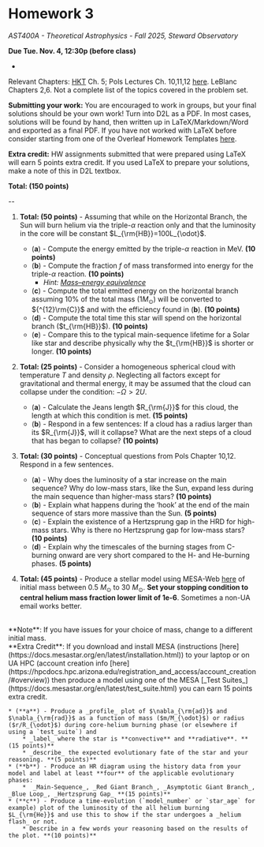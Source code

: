 # Homework 3

_AST400A - Theoretical Astrophysics - Fall 2025, Steward Observatory_

**Due Tue. Nov. 4, 12:30p (before class)**

-

Relevant Chapters: [HKT](https://arizona-ua.primo.exlibrisgroup.com/permalink/01UA_INST/1ffcblk/alma991048844104203843) Ch. 5; Pols Lectures Ch. 10,11,12 [here](https://www.astro.ru.nl/~onnop/education/stev_utrecht_notes/chapter1-4.pdf). LeBlanc Chapters 2,6. Not a complete list of the topics covered in the problem set. 

**Submitting your work:** You are encouraged to work in groups, but your final solutions should be your own work! Turn into D2L as a PDF. In most cases, solutions will be found by hand, then written up in LaTeX/Markdown/Word and exported as a final PDF. If you have not worked with LaTeX before consider starting from one of the Overleaf Homework Templates [here](https://tr.overleaf.com/gallery/tagged/homework).

**Extra credit:** HW assignments submitted that were prepared using LaTeX will earn 5 points extra credit. If you used LaTeX to prepare your solutions, make a note of this in D2L textbox.

**Total: (150 points)** 

--


1. **Total: (50 points)** - Assuming that while on the Horizontal Branch, the Sun will burn helium via the triple-$\alpha$ reaction only and that the luminosity in the core will be constant $L_{\rm{HB}}=100L_{\odot}$.
    * (**a**) - Compute the energy emitted by the triple-$\alpha$ reaction in MeV. **(10 points)** 
    * (**b**) - Compute the fraction $f$ of mass transformed into energy for the triple-$\alpha$ reaction. **(10 points)**
        * _Hint: [Mass–energy equivalence](https://en.wikipedia.org/wiki/Mass%E2%80%93energy_equivalence)_
    * (**c**) - Compute the total emitted energy on the horizontal branch assuming 10% of the total mass ($1M_{\odot}$) will be converted to ${^{12}\rm{C}}$ and with the efficiency found in (**b**). **(10 points)**
    * (**d**) - Compute the total time this star will spend on the horizontal branch ($t_{\rm{HB}}$). **(10 points)** 
    * (**e**) - Compare this to the typical main-sequence lifetime for a Solar like star and describe physically why the $t_{\rm{HB}}$ is shorter or longer. **(10 points)**

2. **Total: (25 points)** - Consider a homogeneous spherical cloud with temperature $T$ and density $\rho$. Neglecting all factors except for gravitational and thermal energy, it may be assumed that the cloud can collapse under the condition: $-\Omega>2U$. 
    * (**a**) - Calculate the Jeans length $R_{\rm{J}}$ for this cloud, the length at which this condition is met. **(15 points)**
    * (**b**) - Respond in a few sentences: If a cloud has a radius larger than its $R_{\rm{J}}$, will it collapse? What are the next steps of a cloud that has began to collapse? **(10 points)**
 

3. **Total: (30 points)** - Conceptual questions from Pols Chapter 10,12. Respond in a few sentences.
    * (**a**) - Why does the luminosity of a star increase on the main sequence? Why do low-mass stars, likethe Sun, expand less during the main sequence than higher-mass stars? **(10 points)**
    * (**b**) - Explain what happens during the ‘hook’ at the end of the main sequence of stars more massivethan the Sun. **(5 points)**
    * (**c**) - Explain the existence of a Hertzsprung gap in the HRD for high-mass stars. Why is there noHertzsprung gap for low-mass stars? **(10 points)**
    * (**d**) - Explain why the timescales of the burning stages from C-burning onward are very short comparedto the H- and He-burning phases. **(5 points)**

    
    
4. **Total: (45 points)** - Produce a stellar model using MESA-Web [here](http://user.astro.wisc.edu/~townsend/static.php?ref=mesa-web-submit) of initial mass between 0.5 $M_{\odot}$ to 30 $M_{\odot}$. **Set your stopping condition to central helium mass fraction lower limit of 1e-6**. Sometimes a non-UA email works better.
<br>
**Note**: If you have issues for your choice of mass, change to a different initial mass. 
<br> 
 **Extra Credit**: If you download and install MESA (instructions [here](https://docs.mesastar.org/en/latest/installation.html)) to your laptop or on UA HPC (account creation info [here](https://hpcdocs.hpc.arizona.edu/registration_and_access/account_creation/#overview)) then produce a model using one of the MESA [_Test Suites_](https://docs.mesastar.org/en/latest/test_suite.html) you can earn 15 points extra credit. 

    * (**a**) - Produce a _profile_ plot of $\nabla_{\rm{ad}}$ and $\nabla_{\rm{rad}}$ as a function of mass ($m/M_{\odot}$) or radius ($r/R_{\odot}$) during core-helium burning phase (or elsewhere if using a `test_suite`) and 
        * _label_ where the star is **convective** and **radiative**. **(15 points)**
        * _describe_ the expected evolutionary fate of the star and your reasoning. **(5 points)**
    * (**b**) - Produce an HR diagram using the history data from your model and label at least **four** of the applicable evolutionary phases:
        *  _Main-Sequence_, _Red Giant Branch_, _Asymptotic Giant Branch_, _Blue Loop_, _Hertzsprung Gap_ **(15 points)**
    * (**c**) - Produce a time-evolution (`model_number` or `star_age` for example) plot of the luminosity of the all helium burning $L_{\rm{He}}$ and use this to show if the star undergoes a _helium flash_ or not. 
        * Describe in a few words your reasoning based on the results of the plot. **(10 points)**
